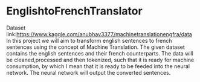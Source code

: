 # EnglishtoFrenchTranslator
Dataset link:https://www.kaggle.com/anubhav3377/machinetranslationengfra/data  
In this project we will aim to transform english sentences to french sentences using the concept of Machine Translation. The given dataset contains the english sentences and their french counterparts.  The data will be cleaned,processed and then tokenized, such that it is ready for machine consumption, by which I mean that it is ready to be feeded into the neural network. The neural network will output the converted sentences.
